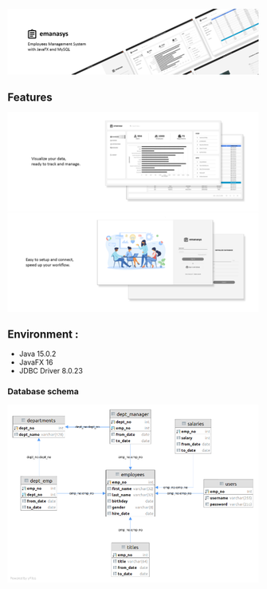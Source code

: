 ![header](src/assets/header.png)
## Features
![Visualize your data, ready to track and manage.](src/assets/1.png)
![Easy to setup and connect, speed up your workflow](src/assets/2.png)

## Environment :
* Java 15.0.2
* JavaFX 16
* JDBC Driver 8.0.23

### Database schema
![database_schema](src/assets/database_white.png)